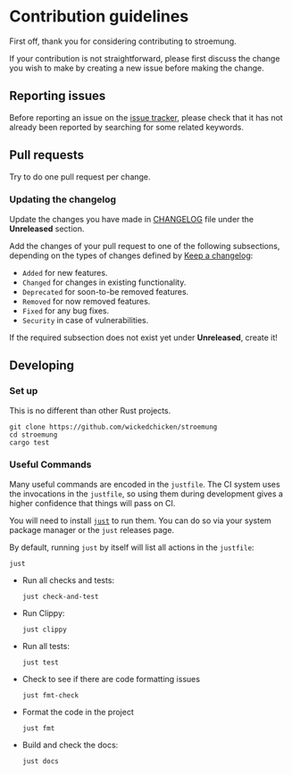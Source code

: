 # Contribution guidelines

First off, thank you for considering contributing to stroemung.

If your contribution is not straightforward, please first discuss the change you
wish to make by creating a new issue before making the change.

## Reporting issues

Before reporting an issue on the
[issue tracker](https://github.com/wickedchicken/stroemung/issues),
please check that it has not already been reported by searching for some related
keywords.

## Pull requests

Try to do one pull request per change.

### Updating the changelog

Update the changes you have made in
[CHANGELOG](https://github.com/wickedchicken/stroemung/blob/main/CHANGELOG.md)
file under the **Unreleased** section.

Add the changes of your pull request to one of the following subsections,
depending on the types of changes defined by
[Keep a changelog](https://keepachangelog.com/en/1.0.0/):

- `Added` for new features.
- `Changed` for changes in existing functionality.
- `Deprecated` for soon-to-be removed features.
- `Removed` for now removed features.
- `Fixed` for any bug fixes.
- `Security` in case of vulnerabilities.

If the required subsection does not exist yet under **Unreleased**, create it!

## Developing

### Set up

This is no different than other Rust projects.

```shell
git clone https://github.com/wickedchicken/stroemung
cd stroemung
cargo test
```

### Useful Commands

Many useful commands are encoded in the `justfile`. The CI system uses the invocations in
the `justfile`, so using them during development gives a higher confidence that things
will pass on CI.

You will need to install [`just`][just] to run them. You can do so via your system package
manager or the `just` releases page.

By default, running `just` by itself will list all actions in the `justfile`:

  ```shell
  just

  ```

- Run all checks and tests:

  ```shell
  just check-and-test
  ```

- Run Clippy:

  ```shell
  just clippy
  ```

- Run all tests:

  ```shell
  just test
  ```

- Check to see if there are code formatting issues

  ```shell
  just fmt-check
  ```

- Format the code in the project

  ```shell
  just fmt
  ```

- Build and check the docs:

  ```shell
  just docs
  ```

[just]: https://github.com/casey/just
